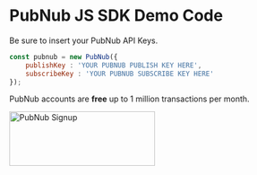 # PubNub JS SDK Demo Code

Be sure to insert your PubNub API Keys.

```javascript
const pubnub = new PubNub({
    publishKey : 'YOUR PUBNUB PUBLISH KEY HERE',
    subscribeKey : 'YOUR PUBNUB SUBSCRIBE KEY HERE'
});
```

PubNub accounts are **free** up to 1 million transactions per month.

<a href="https://dashboard.pubnub.com/signup?devrel_gh=pubnub-api-demos-js">
    <img alt="PubNub Signup" src="https://i.imgur.com/og5DDjf.png" width=260 height=97/>
</a>
